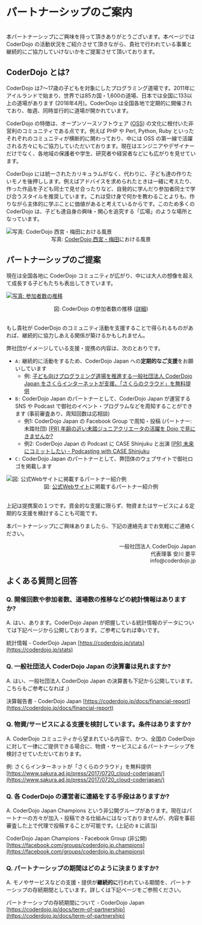# パートナーシップのご案内
<br>
本パートナーシップにご興味を持って頂きありがとうございます。本ページでは CoderDojo の活動状況をご紹介させて頂きながら、貴社で行われている事業と継続的にご協力していけないかをご提案させて頂いております。

## CoderDojo とは?

CoderDojo は7〜17歳の子どもを対象にしたプログラミング道場です。2011年にアイルランドで始まり、世界では85カ国・1,600の道場、日本では全国に133以上の道場があります (2018年4月)。CoderDojo は全国各地で定期的に開催されており、毎週、同時並行的に道場が開かれています。

CoderDojo の特徴は、オープンソースソフトウェア ([OSS](http://e-words.jp/w/%E3%82%AA%E3%83%BC%E3%83%97%E3%83%B3%E3%82%BD%E3%83%BC%E3%82%B9.html)) の文化に根付いた非営利のコミュニティである点です。例えば PHP や Perl, Python, Ruby といったそれぞれのコミュニティが横断的に関わっており、中には OSS の第一線で活躍される方々にもご協力していただいております。現在はエンジニアやデザイナーだけでなく、各地域の保護者や学生、研究者や経営者などにも広がりを見せています。

CoderDojo には統一されたカリキュラムがなく、代わりに、子ども達の作りたいモノを後押しします。例えばアドバイスを求められたときは一緒に考えたり、作った作品を子ども同士で見せ合ったりなど、自発的に学んだり参加者同士で学び合うスタイルを推奨しています。これは受け身で何かを教わることよりも、作りながら主体的に学ぶことに価値があると考えているからです。このため多くの CoderDojo は、子ども達自身の興味・関心を追究する「広場」のような場所となっています。

<img src="/img/kata-cover.png" alt="写真: CoderDojo 西宮・梅田における風景" />
<center>写真: <a href="http://coderdojo-nishinomiya.info/">CoderDojo 西宮・梅田</a>における風景</center>

## パートナーシップのご提案

現在は全国各地に CoderDojo コミュニティが広がり、中には大人の想像を超えて成長する子どもたちも表出してきています。

<a href="/stats"><img src="/img/coderdojo-stats.png" alt="写真: 参加者数の推移" /></a>
<center>図: CoderDojo の参加者数の推移 (<a href="/stats">詳細</a>)</center><br>

もし貴社が CoderDojo のコミュニティ活動を支援することで得られるものがあれば、継続的に協力しあえる関係が築けるかもしれません。

弊社団がイメージしている支援・提携の内容は、次のとおりです。

- `A:` 継続的に活動をするため、CoderDojo Japan への<b>定期的なご支援</b>をお願いしています
  - 例: [子ども向けプログラミング道場を推進する一般社団法人 CoderDojo Japan をさくらインターネットが支援、「さくらのクラウド」を無料提供](https://www.sakura.ad.jp/press/2017/0720_cloud-coderjapan/)
- `B:` CoderDojo Japan のパートナーとして、CoderDojo Japan が運営する SNS や Podcast で御社のイベント・プログラムなどを周知することができます (事前審査あり、周知回数は応相談)
  - 例1: CoderDojo Japan の Facebook Group で周知・投稿 (パートナー: 未踏社団)
    [[PR] 年齢の近い未踏ジュニアクリエータの活躍を Dojo で見にきませんか?](https://www.facebook.com/groups/coderdojo.jp/permalink/1423117721134956/)
  - 例2: CoderDojo Japan の Podcast に CASE Shinjuku と出演
    [[PR] 未来にコミットしたい - Podcasting with CASE Shinjuku](http://dojocast.coderdojo.jp/8/)
- `C:` CoderDojo Japan のパートナーとして、弊団体のウェブサイトで御社ロゴを掲載します

<img src="/img/partners-on-web.png" alt="図: 公式Webサイトに掲載するパートナー紹介例" />
<center>図: <a href="https://coderdojo.jp/#partners">公式Webサイト</a>に掲載するパートナー紹介例</center>
<br>


上記は提携案の１つです。資金的な支援に限らず、物資またはサービスによる定期的な支援を検討することも可能です。

本パートナーシップにご興味ありましたら、下記の連絡先までお気軽にご連絡ください。

<div align="right">
一般社団法人 CoderDojo Japan<br>
代表理事 安川 要平<br>
info@coderdojo.jp

</div>

## よくある質問と回答

### Q. 開催回数や参加者数、道場数の推移などの統計情報はありますか?
A. はい、あります。CoderDojo Japan が把握している統計情報のデータについては下記ページから公開しております。ご参考になれば幸いです。

統計情報 - CoderDojo Japan
[https://coderdojo.jp/stats](https://coderdojo.jp/stats)

### Q. 一般社団法人 CoderDojo Japan の決算書は見れますか?
A. はい、一般社団法人 CoderDojo Japan の決算書も下記から公開しています。こちらもご参考になれば ;)

決算報告書 - CoderDojo Japan
[https://coderdojo.jp/docs/financial-report](https://coderdojo.jp/docs/financial-report)

### Q. 物資/サービスによる支援を検討しています。条件はありますか?

A. CoderDojo コミュニティから望まれている内容で、かつ、全国の CoderDojo に対して一律にご提供できる場合に、物資・サービスによるパートナーシップを検討させていただいております。

例: さくらインターネットが「さくらのクラウド」を無料提供
[https://www.sakura.ad.jp/press/2017/0720_cloud-coderjapan/](https://www.sakura.ad.jp/press/2017/0720_cloud-coderjapan/)

### Q. 各 CoderDojo の運営者に連絡をする手段はありますか?

A. CoderDojo Japan Champions という非公開グループがあります。現在はパートナーの方々が加入・投稿できる仕組みにはなっておりませんが、内容を事前審査した上で代理で投稿することが可能です。(上記の `B` に該当)

CoderDojo Japan Champions - Facebook Group (非公開)
[https://facebook.com/groups/coderdojo.jp.champions](https://facebook.com/groups/coderdojo.jp.champions)

### Q. パートナーシップの期間はどのように決まりますか?

A. モノやサービスなどの支援・提供が**継続的に**行われている期間を、パートナーシップの存続期間としています。詳しくは下記ページをご参照ください。

パートナーシップの存続期間について - CoderDojo Japan   
[https://coderdojo.jp/docs/term-of-partnership](https://coderdojo.jp/docs/term-of-partnership)
